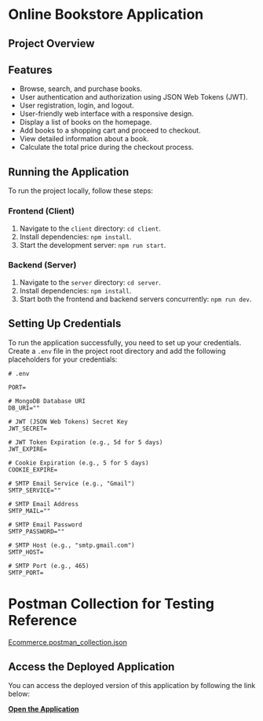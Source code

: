 # Online Bookstore Application
## Project Overview

## Features

- Browse, search, and purchase books.
- User authentication and authorization using JSON Web Tokens (JWT).
- User registration, login, and logout.
- User-friendly web interface with a responsive design.
- Display a list of books on the homepage.
- Add books to a shopping cart and proceed to checkout.
- View detailed information about a book.
- Calculate the total price during the checkout process.
## Running the Application

To run the project locally, follow these steps:

### Frontend (Client)
1. Navigate to the `client` directory: `cd client`.
2. Install dependencies: `npm install`.
3. Start the development server: `npm run start`.

### Backend (Server)
1. Navigate to the `server` directory: `cd server`.
2. Install dependencies: `npm install`.
3. Start both the frontend and backend servers concurrently: `npm run dev`.

## Setting Up Credentials

To run the application successfully, you need to set up your credentials. Create a `.env` file in the project root directory and add the following placeholders for your credentials:

```dotenv
# .env

PORT=

# MongoDB Database URI
DB_URI=""

# JWT (JSON Web Tokens) Secret Key
JWT_SECRET=

# JWT Token Expiration (e.g., 5d for 5 days)
JWT_EXPIRE=

# Cookie Expiration (e.g., 5 for 5 days)
COOKIE_EXPIRE=

# SMTP Email Service (e.g., "Gmail")
SMTP_SERVICE=""

# SMTP Email Address
SMTP_MAIL=""

# SMTP Email Password
SMTP_PASSWORD=""

# SMTP Host (e.g., "smtp.gmail.com")
SMTP_HOST=

# SMTP Port (e.g., 465)
SMTP_PORT=

```

# Postman Collection for Testing Reference
[Ecommerce.postman_collection.json](https://github.com/Anushka7310/books-ecommerce-website/files/12872281/Ecommerce.postman_collection.json)


## Access the Deployed Application


You can access the deployed version of this application by following the link below:

[**Open the Application**]()




